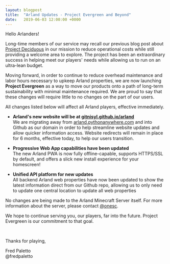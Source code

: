 ```yaml
---
layout: blogpost
title:  "Arland Updates - Project Evergreen and Beyond"
date:   2019-06-03 12:00:00 +0000
---
```


Hello Arlanders!

Long-time members of our service may recall our previous blog post about [Project Deciduous](20170513-arland-updates-project-deciduous-budget-cuts) in our mission to reduce operational costs while still providing a welcome area to explore. The project has been an extraordinary success in helping meet our players' needs while allowing us to run on an ultra-lean budget.

Moving forward, in order to continue to reduce overhead maintenance and labor hours necessary to upkeep Arland properties, we are now launching **Project Evergreen** as a way to move our products onto a path of long-term sustainability with minimal maintenance required. We are proud to say that these changes will require little to no changes on the part of our users.

All changes listed below will affect all Arland players, effective immediately.

- **Arland's new website will be at [gitnisyl.github.io/arland](../)**  
We are migrating away from [arland.pythonanywhere.com](../) and into Github as our domain in order to help streamline website updates and allow quicker information access. Website redirects will remain in place for 6 months, effective today, to help our users transition.  


- **Progressive Web App capabilities have been updated**  
The new Arland PWA is now fully offline-capable, supports HTTPS/SSL by default, and offers a slick new install experience for your homescreen!  


- **Unified API platform for new updates**  
All backend Arland web properties have now been updated to show the latest information direct from our Github repo, allowing us to only need to update one central location to update all web properties  


No changes are being made to the Arland Minecraft Server itself. For more information about the server, please contact [@onesc](../about).

We hope to continue serving you, our players, far into the future. Project Evergreen is our commitment to that goal.

<br>

Thanks for playing,

Fred Paletto  
@fredpaletto